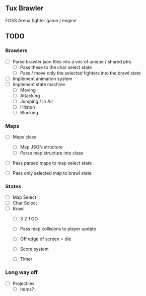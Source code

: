 ## Tux Brawler

FOSS Arena fighter game / engine

## TODO

### Brawlers
- [ ] Parse brawler json files into a vec of unique / shared ptrs
  - [ ] Pass these to the char select state
  - [ ] Pass / move only the selected fighters into the brawl state
- [ ] Implement animation system
- [ ] Implement state machine
  - [ ] Moving
  - [ ] Attacking
  - [ ] Jumping / In Air
  - [ ] Hitstun
  - [ ] Blocking

### Maps
- [ ] Maps class
    - [ ] Map JSON structure
    - [ ] Parse map structure into class
- [ ] Pass parsed maps to map select state
- [ ] Pass only selected map to brawl state


### States
- [ ] Map Select
- [ ] Char Select
- [ ] Brawl
  - [ ] 3 2 1 GO
  - [ ] Pass map collisions to player update
  - [ ] Off edge of screen = die
  - [ ] Score system
  - [ ] Timer


### Long way off
- [ ] Projectiles
    - [ ] Items?
